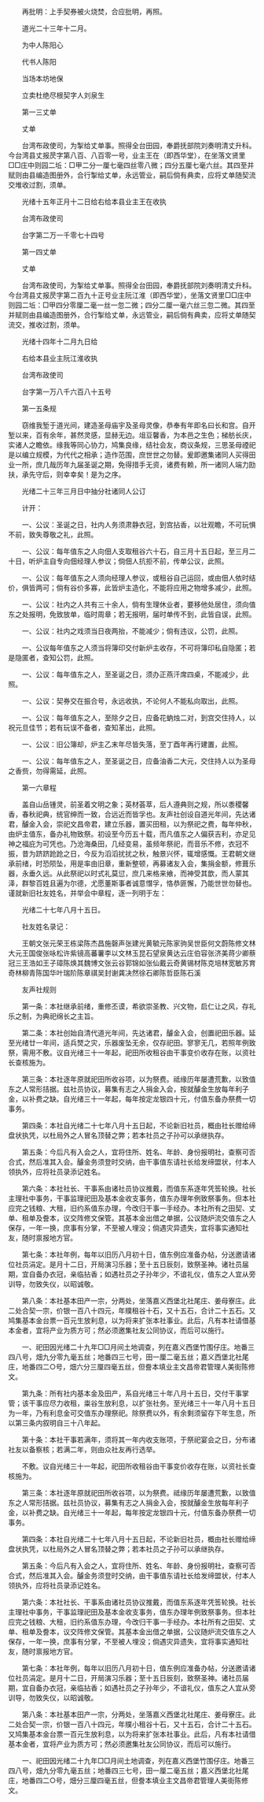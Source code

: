 <!-- { "loadSidebar": true } -->
　　再批明：上手契券被火烧焚，合应批明，再照。

　　道光二十三年十二月。

　　为中人陈阳心

　　代书人陈阳

　　当场本坊地保

　　立卖杜绝尽根契字人刘泉生

　　第一三丈单

　　丈单

　　台湾布政使司，为掣给丈单事。照得全台田园，奉爵抚部院刘奏明清丈升科。今台湾县丈报昃字第八百、八百零一号，业主王在（即西华堂），在坐落文贤里□□庄中则园二坵：□甲二分一厘七毫四丝零八微；四分五厘七毫六丝。其四至并赋则由县编造图册外，合行掣给丈单，永远管业，嗣后倘有典卖，应将丈单随契流交堆收过割，须单。

　　光绪十五年正月十二日给右给本县业主王在收执

　　台湾布政使司

　　台字第二万一千零七十四号

　　第一四丈单

　　丈单

　　台湾布政使司，为掣给丈单事。照得全台田园，奉爵抚部院刘奏明清丈升科。今台湾县丈报昃字第二百九十正号业主阮江淮（即西华堂），坐落文贤里□□庄中则园二坵：□甲四分零厘二毫一丝一忽二微；四分二厘一毫六丝三忽二微。其四至并赋则由县编造图册外，合行掣给丈单，永远管业，嗣后倘有典卖，应将丈单随契流交，推收过割，须单。

　　光绪十四年十二月九日给

　　右给本县业主阮江淮收执

　　台湾布政使司

　　台字第一万八千六百八十五号

　　第一五条规

　　窃维我堑于道光间，建造圣母庙宇及圣母灵像，恭奉有年即名曰长和宫。自开堑以来，百有余年，甚然灵感，显赫无边。俎豆馨香，为本邑之生色；梯舫长庆，实诸人之瞻依。缘我等同心协力，鸠集良缘，结社会友，商议条规，三思圣母禋祀是以编立规模，为代代之相承；造作范围，庶世世之勿替。爰即邀集诸同人买得田业一所，庶几哉历年九届圣诞之期，免得措手无资，诸费有赖，所一诸同人端力劻扶，承先守后，则幸幸矣！是为之序。

　　光绪二十三年三月日中抽分社诸同人公订

　　计开：

　　一、公议：圣诞之日，社内人务须肃静衣冠，到宫拈香，以壮观瞻，不可玩惧不前，致失尊敬之礼，此照。

　　一、公议：每年值东之人向佃人支取租谷六十石，自三月十五日起，至三月二十日，听炉主自专向佃经理人参议；倘佃人抗拒不前，传单公议，此照。

　　一、公议：每年值东之人须向经理人参议，或租谷自己运回，或由佃人依时结价，俱皆两可；倘有谷价多寡，此皆炉主造化，不能将应用之物增多减少，此照。

　　一、公议：社内之人共有三十余人，倘有生理休业者，要移他处居住，须向值东之处报明，免致放单，临时周章；若无报明，届时单传不到，此皆自误，此照。

　　一、公议：社内之戏须当日夜两抬，不能减少；倘有违议，公罚，此照。

　　一、公议每年值东之人须当将簿印交付新炉主收存，不可将簿印私自隐匿；若是隐匿者，查知公罚，此照。

　　一、公议：每年值东之人，至圣诞之日，须办正燕汗席四桌，不能减少，此照。

　　一、公议：契券交在振合号，永远收执，不论何人不能私向取出，此照。

　　一、公议：每年值东之人，至除夕之日，应备花蚋烛二对，到宫交住持人，以祝元旦佳节；若有玩误不备者，查知革出，此照。

　　一、公议：旧公簿却，炉主乙末年尽皆失落，至丁酉年再行建置，此照。

　　一、公议：每年值东之人，至圣诞之日，应备油香二大元，交住持人以为圣母之香赀，勿得需延，此照。

　　第一六章程

　　盖自山岳锺灵，前圣着文明之象；英材荟萃，后人遵典则之规，所以黍稷馨香，春秋祀典，统官绅而一致，合远近而皆孚也。友声社创设自道光年间，先达诸君，醵金入会，崇祀文昌帝君，建立乐器，置买田租，以为祭祀之费，每年仲秋，由炉主值东，备办礼物致祭。初设至今历五十载，而凡值东之人偏获吉利，亦足见神之福庇为可凭也。乃沧海桑田，几经变易，虽频年祭祀，而音乐不修，衣冠不振，昔为跻跻跄跄之日，今反为滔滔扰扰之秋，触景兴怀，辄增感慨。王君朝文继承前绪，时恐陨坠，用是率由旧章，重新整顿，再募诸友入会，集捐金额，修葺乐器，永垂久远。从此祭祀以时式礼莫愆，庶几来格来飨，而神受其歆，而人蒙其泽，群黎百姓且遍为尔德，尤愿董斯事者诚意憯孚，恪恭匪懈，乃能世世勿替也。谨就新旧社友姓名，并举会中章程，逐一列明于左：

　　光绪二十七年八月十五日。

　　社友姓名录记：

　　王朝文张元荣王栋梁陈杰昌施磬声张建光黄毓元陈家驹吴世臣何文蔚陈修文林大元王国俊张咏松许紫镜高蕃薯李以文林玉昆石望泉黄达云庄伯容张济美蒋少卿蔡冠三王浩如王子璋陈焕其魏博文张云谷郭锦如张仙戴云奇黄锡材陈克培林宽敏苏育奇林柳青陈国华叶瑞阶陈章祺吴封谢龚决然徐石卿陈哲臣陈石溪

　　友声社规则

　　第一条：本社继承前绪，重修丕谟，希欲崇圣教、兴文物，启仁让之风，存礼乐之制，为典祀绵长之主旨。

　　第二条：本社创始自清代道光年间，先达诸君，醵金入会，创置祀田乐器。延至光绪廿一年间，适兵燹之灾，乐器废坠无余，仅存祀田。寥寥无几，若照年例致祭，需用不敷。议自光绪三十一年起，祀田所收租谷由干事变价收存在账，以资社长查核施为。

　　第三条：本社逐年原就祀田所收谷项，以为祭费。祗缘历年屡遭荒歉，以致值东之人常形拮据。兹社员协议，募集有志之人捐金入会，按就醵金生放每年利子金，以补费之缺。自光绪三十一年起，每年按定龙银四十元，付值东备办祭费一切事务。

　　第四条：本社自光绪二十七年八月十五日起，不论新旧社员，概由社长赠给缔盘状执凭，以杜局外之人冒名顶替之弊；若本社员之子孙可以承继执存。

　　第五条：今后凡有入会之人，宜将住所、姓名、年龄、身份报明社，查察可否合式，然后准其入会。醵金务须登时交纳，由干事值东请社长给发缔盟状，付本人领执外，应将社员录添记姓名。

　　第六条：本社社长、干事系由诸社员协议推戴，而值东系逐年凭筶轮换。社长主理社中事务，干事监理祀田及基本金收支事务，值东办理年例致祭事务。但本社应完之钱粮、大租，旧约系值东办理，今改归干事一手经办。本社所有之田契、丈单、租单及誊本，议交阵修文保管。其基本金出借之单据，公议随炉流交值东之人保存，一年一换，庶事有分掌，不至被人埋没；倘遇灾异遗失，宜将事实通知社友，随时禀报地方官。

　　第七条：本社年例，每年以旧历八月初十日，值东例应准备办帖，分送邀请诸位社员涓定。是月十二日，开局演习乐器；至十五日辰刻，致祭圣神。诸社员届期，宜自备办衣冠，亲临拈香；如遇社员之子孙年少，不谙礼仪，值东之人宜从旁训导，勿致失仪，以昭诚敬。

　　第八条：本社基本田产一宗，分两处，坐落嘉义西堡北社尾庄、姜母寮庄。此二处合契一宗，价银一百八十四元，年贌租谷十石，又十五石，合计二十五石。又鸠集基本金台票一百元生放利息，以为将来扩张本社事业。此后，凡有本社请借基本金者，宜将产业为质方可；然必须邀集社友公同协议，而后可以施行。

　　一、祀田因光绪二十九年□□月间土地调查，列在嘉义西堡竹围仔庄。地番三四八号，畑九分零九毫五丝；地番四三七号，田一厘二毫五丝；嘉义西堡北社尾庄，地番四二○号，畑六分三厘四毫五丝，但誊本填业主文昌帝君管理人美街陈修文。

　　第九条：所有社内基本金及田产，系自光绪三十年八月十五日，交付干事掌管；该干事应尽力收租，粜谷生放利息，以扩张社务。至光绪三十一年八月十五日为一年，乃有利息金可交值东办理祭祀。除祭费以外，有余剩须留存下年生息，所以第三条内叙明自三十八年起。

　　第十条：本社干事若满年，须将其一年内收支账项，于祭祀宴会之日，分布诸社友以备察核；若满二年，则由众社友再行选举。

　　不敷。议自光绪三十一年起，祀田所收租谷由干事变价收存在账，以资社长查核施为。

　　第三条：本社逐年原就祀田所收谷项，以为祭费。祗缘历年屡遭荒歉，以致值东之人常形拮据。兹社员协议，募集有志之人捐金入会，按就醵金生放每年利子金，以补费之缺。自光绪三十一年起，每年按定龙银四十元，付值东备办祭费一切事务。

　　第四条：本社自光绪二十七年八月十五日起，不论新旧社员，概由社长赠给缔盘状执凭，以杜局外之人冒名顶替之弊；若本社员之子孙可以承继执存。

　　第五条：今后凡有入会之人，宜将住所、姓名、年龄、身份报明社，查察可否合式，然后准其入会。醵金务须登时交纳，由干事值东请社长给发缔盟状，付本人领执外，应将社员录添记姓名。

　　第六条：本社社长、干事系由诸社员协议推戴，而值东系逐年凭筶轮换。社长主理社中事务，干事监理祀田及基本金收支事务，值东办理年例致祭事务。但本社应完之钱粮、大租，旧约系值东办理，今改归干事一手经办。本社所有之田契、丈单、租单及誊本，议交阵修文保管。其基本金出借之单据，公议随炉流交值东之人保存，一年一换，庶事有分掌，不至被人埋没；倘遇灾异遗失，宜将事实通知社友，随时禀报地方官。

　　第七条：本社年例，每年以旧历八月初十日，值东例应准备办帖，分送邀请诸位社员涓定。是月十二日，开局演习乐器；至十五日辰刻，致祭圣神。诸社员届期，宜自备办衣冠，亲临拈香；如遇社员之子孙年少，不谙礼仪，值东之人宜从旁训导，勿致失仪，以昭诚敬。

　　第八条：本社基本田产一宗，分两处，坐落嘉义西堡北社尾庄、姜母寮庄。此二处合契一宗，价银一百八十四元，年贌小租谷十石，又十五石，合计二十五石。又鸠集基本金台票一百元生放利息，以为将来扩张本社事业。此后，凡有本社请借基本金者，宜将产业为质方可；然必须邀集社友公同协议，而后可以施行。

　　一、祀田因光绪二十九年□□月间土地调查，列在嘉义西堡竹围仔庄。地番三四八号，畑九分零九毫五丝；地番四三七号，田一厘二毫五丝；嘉义西堡北社尾庄，地番四二○号，畑分三厘四毫五丝，但誊本填业主文昌帝君管理人美街陈修文。

